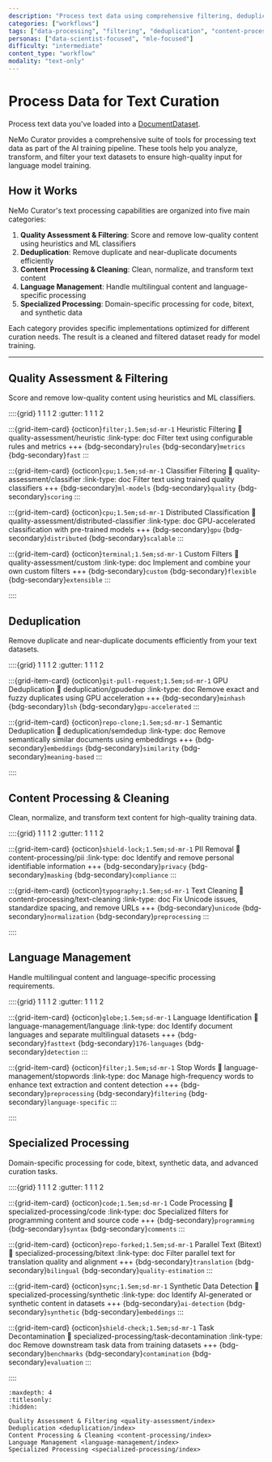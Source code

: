 ```yaml
---
description: "Process text data using comprehensive filtering, deduplication, content processing, and specialized tools for high-quality datasets"
categories: ["workflows"]
tags: ["data-processing", "filtering", "deduplication", "content-processing", "quality-assessment", "distributed"]
personas: ["data-scientist-focused", "mle-focused"]
difficulty: "intermediate"
content_type: "workflow"
modality: "text-only"
---
```


# Process Data for Text Curation

Process text data you've loaded into a [DocumentDataset](documentdataset).

NeMo Curator provides a comprehensive suite of tools for processing text data as part of the AI training pipeline. These tools help you analyze, transform, and filter your text datasets to ensure high-quality input for language model training.

## How it Works

NeMo Curator's text processing capabilities are organized into five main categories:

1. **Quality Assessment & Filtering**: Score and remove low-quality content using heuristics and ML classifiers
2. **Deduplication**: Remove duplicate and near-duplicate documents efficiently
3. **Content Processing & Cleaning**: Clean, normalize, and transform text content
4. **Language Management**: Handle multilingual content and language-specific processing
5. **Specialized Processing**: Domain-specific processing for code, bitext, and synthetic data

Each category provides specific implementations optimized for different curation needs. The result is a cleaned and filtered dataset ready for model training.

---

## Quality Assessment & Filtering

Score and remove low-quality content using heuristics and ML classifiers.

::::{grid} 1 1 1 2
:gutter: 1 1 1 2

:::{grid-item-card} {octicon}`filter;1.5em;sd-mr-1` Heuristic Filtering
:link: quality-assessment/heuristic
:link-type: doc
Filter text using configurable rules and metrics
+++
{bdg-secondary}`rules`
{bdg-secondary}`metrics`
{bdg-secondary}`fast`
:::

:::{grid-item-card} {octicon}`cpu;1.5em;sd-mr-1` Classifier Filtering
:link: quality-assessment/classifier
:link-type: doc
Filter text using trained quality classifiers
+++
{bdg-secondary}`ml-models`
{bdg-secondary}`quality`
{bdg-secondary}`scoring`
:::

:::{grid-item-card} {octicon}`cpu;1.5em;sd-mr-1` Distributed Classification
:link: quality-assessment/distributed-classifier
:link-type: doc
GPU-accelerated classification with pre-trained models
+++
{bdg-secondary}`gpu`
{bdg-secondary}`distributed`
{bdg-secondary}`scalable`
:::

:::{grid-item-card} {octicon}`terminal;1.5em;sd-mr-1` Custom Filters
:link: quality-assessment/custom
:link-type: doc
Implement and combine your own custom filters
+++
{bdg-secondary}`custom`
{bdg-secondary}`flexible`
{bdg-secondary}`extensible`
:::

::::

## Deduplication

Remove duplicate and near-duplicate documents efficiently from your text datasets.

::::{grid} 1 1 1 2
:gutter: 1 1 1 2

:::{grid-item-card} {octicon}`git-pull-request;1.5em;sd-mr-1` GPU Deduplication
:link: deduplication/gpudedup
:link-type: doc
Remove exact and fuzzy duplicates using GPU acceleration
+++
{bdg-secondary}`minhash`
{bdg-secondary}`lsh`
{bdg-secondary}`gpu-accelerated`
:::

:::{grid-item-card} {octicon}`repo-clone;1.5em;sd-mr-1` Semantic Deduplication
:link: deduplication/semdedup
:link-type: doc
Remove semantically similar documents using embeddings
+++
{bdg-secondary}`embeddings`
{bdg-secondary}`similarity`
{bdg-secondary}`meaning-based`
:::

::::

## Content Processing & Cleaning

Clean, normalize, and transform text content for high-quality training data.

::::{grid} 1 1 1 2
:gutter: 1 1 1 2

:::{grid-item-card} {octicon}`shield-lock;1.5em;sd-mr-1` PII Removal
:link: content-processing/pii
:link-type: doc
Identify and remove personal identifiable information
+++
{bdg-secondary}`privacy`
{bdg-secondary}`masking`
{bdg-secondary}`compliance`
:::

:::{grid-item-card} {octicon}`typography;1.5em;sd-mr-1` Text Cleaning
:link: content-processing/text-cleaning
:link-type: doc
Fix Unicode issues, standardize spacing, and remove URLs
+++
{bdg-secondary}`unicode`
{bdg-secondary}`normalization`
{bdg-secondary}`preprocessing`
:::

::::

## Language Management

Handle multilingual content and language-specific processing requirements.

::::{grid} 1 1 1 2
:gutter: 1 1 1 2

:::{grid-item-card} {octicon}`globe;1.5em;sd-mr-1` Language Identification
:link: language-management/language
:link-type: doc
Identify document languages and separate multilingual datasets
+++
{bdg-secondary}`fasttext`
{bdg-secondary}`176-languages`
{bdg-secondary}`detection`
:::

:::{grid-item-card} {octicon}`filter;1.5em;sd-mr-1` Stop Words
:link: language-management/stopwords
:link-type: doc
Manage high-frequency words to enhance text extraction and content detection
+++
{bdg-secondary}`preprocessing`
{bdg-secondary}`filtering`
{bdg-secondary}`language-specific`
:::

::::

## Specialized Processing

Domain-specific processing for code, bitext, synthetic data, and advanced curation tasks.

::::{grid} 1 1 1 2
:gutter: 1 1 1 2

:::{grid-item-card} {octicon}`code;1.5em;sd-mr-1` Code Processing
:link: specialized-processing/code
:link-type: doc
Specialized filters for programming content and source code
+++
{bdg-secondary}`programming`
{bdg-secondary}`syntax`
{bdg-secondary}`comments`
:::

:::{grid-item-card} {octicon}`repo-forked;1.5em;sd-mr-1` Parallel Text (Bitext)
:link: specialized-processing/bitext
:link-type: doc
Filter parallel text for translation quality and alignment
+++
{bdg-secondary}`translation`
{bdg-secondary}`bilingual`
{bdg-secondary}`quality-estimation`
:::

:::{grid-item-card} {octicon}`sync;1.5em;sd-mr-1` Synthetic Data Detection
:link: specialized-processing/synthetic
:link-type: doc
Identify AI-generated or synthetic content in datasets
+++
{bdg-secondary}`ai-detection`
{bdg-secondary}`synthetic`
{bdg-secondary}`embeddings`
:::

:::{grid-item-card} {octicon}`shield-check;1.5em;sd-mr-1` Task Decontamination
:link: specialized-processing/task-decontamination
:link-type: doc
Remove downstream task data from training datasets
+++
{bdg-secondary}`benchmarks`
{bdg-secondary}`contamination`
{bdg-secondary}`evaluation`
:::

::::

```{toctree}
:maxdepth: 4
:titlesonly:
:hidden:

Quality Assessment & Filtering <quality-assessment/index>
Deduplication <deduplication/index>
Content Processing & Cleaning <content-processing/index>
Language Management <language-management/index>
Specialized Processing <specialized-processing/index>
```
